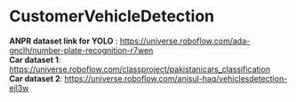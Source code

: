 # CustomerVehicleDetection

**ANPR dataset link for YOLO** :  https://universe.roboflow.com/ada-gnclh/number-plate-recognition-r7wen <br>
**Car dataset 1**: https://universe.roboflow.com/classproject/pakistanicars_classification <br>
**Car dataset 2**: https://universe.roboflow.com/anisul-haq/vehiclesdetection-ejl3w
